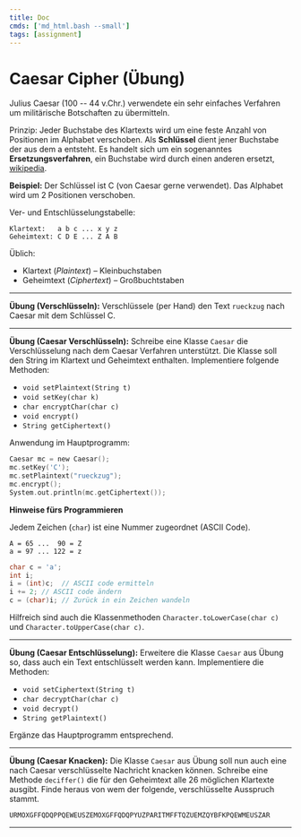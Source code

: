 ```yaml
---
title: Doc
cmds: ['md_html.bash --small']
tags: [assignment]
---
```


# Caesar Cipher (Übung)

Julius Caesar (100 -- 44 v.Chr.) verwendete ein sehr einfaches Verfahren um militärische Botschaften zu übermitteln. 

Prinzip: Jeder Buchstabe des Klartexts wird um eine feste Anzahl von Positionen im Alphabet verschoben. Als **Schlüssel** dient jener Buchstabe der aus dem a entsteht. Es handelt sich um ein sogenanntes **Ersetzungsverfahren**, ein Buchstabe wird durch einen anderen ersetzt, [wikipedia](http://de.wikipedia.org/wiki/Verschiebechiffre}{$\rightarrow$wikipedia).

**Beispiel:** Der Schlüssel ist C (von Caesar gerne verwendet). Das Alphabet wird um 2 Positionen verschoben.

Ver- und Entschlüsselungstabelle:

```
Klartext:   a b c ... x y z
Geheimtext: C D E ... Z A B
```

Üblich:

- Klartext (*Plaintext*) – Kleinbuchstaben
- Geheimtext (*Ciphertext*) – Großbuchtstaben



---

**Übung (Verschlüsseln):**
Verschlüssele (per Hand) den Text `rueckzug` nach Caesar mit dem Schlüssel C.



---

**Übung (Caesar Verschlüsseln):**
Schreibe eine Klasse `Caesar` die Verschlüsselung nach dem Caesar Verfahren unterstützt.
Die Klasse soll den String im Klartext und Geheimtext enthalten.
Implementiere folgende Methoden:

- `void setPlaintext(String t)`
- `void setKey(char k)`
- `char encryptChar(char c)`
- `void encrypt()`
- `String getCiphertext()`


Anwendung im Hauptprogramm:
```c
Caesar mc = new Caesar();
mc.setKey('C');
mc.setPlaintext("rueckzug");
mc.encrypt();
System.out.println(mc.getCiphertext());
```


**Hinweise fürs Programmieren**

Jedem Zeichen (`char`) ist eine Nummer zugeordnet (ASCII Code).

```
A = 65 ...  90 = Z
a = 97 ... 122 = z
```


```c
char c = 'a';
int i;
i = (int)c;  // ASCII code ermitteln
i += 2; // ASCII code ändern
c = (char)i; // Zurück in ein Zeichen wandeln
```

Hilfreich sind auch die Klassenmethoden `Character.toLowerCase(char c)` und `Character.toUpperCase(char c)`.



---

**Übung (Caesar Entschlüsselung):**
Erweitere die Klasse `Caesar` aus Übung  so, dass auch ein Text entschlüsselt werden kann. 
Implementiere die Methoden:

- `void setCiphertext(String t)`
- `char decryptChar(char c)`
- `void decrypt()`
- `String getPlaintext()`

Ergänze das Hauptprogramm entsprechend.



---

**Übung (Caesar Knacken):**
Die Klasse `Caesar` aus Übung  soll nun auch eine nach Caesar verschlüsselte Nachricht knacken können. Schreibe eine Methode `deciffer()` die für den Geheimtext alle 26 möglichen Klartexte ausgibt.  Finde heraus von wem der folgende, verschlüsselte Ausspruch stammt.

```
URMOXGFFQDQPPQEWEUSZEMOXGFFQDQPYUZPARITMFFTQZUEMZQYBFKPQEWMEUSZAR
```
---


